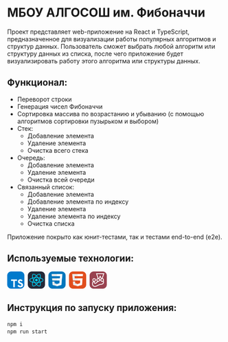 # МБОУ АЛГОСОШ им. Фибоначчи

Проект представляет web-приложение на React и TypeScript, предназначенное для визуализации работы популярных алгоритмов и структур данных. Пользователь сможет выбрать любой алгоритм или структуру данных из списка, после чего приложение будет визуализировать работу этого алгоритма или структуры данных.

## Функционал:

* Переворот строки
* Генерация чисел Фибоначчи
* Сортировка массива по возрастанию и убыванию (с помощью алгоритмов сортировки пузырьком и выбором)
* Стек:
  * Добавление элемента
  * Удаление элемента
  * Очистка всего стека
* Очередь:
  * Добавление элемента
  * Удаление элемента
  * Очистка всей очереди
* Связанный список:
  * Добавление элемента
  * Добавление элемента по индексу
  * Удаление элемента
  * Удаление элемента по индексу
  * Очистка списка

Приложение покрыто как юнит-тестами, так и тестами end-to-end (e2e).

## Используемые технологии:

<div>
  <img src="https://raw.githubusercontent.com/tandpfun/skill-icons/d1c752b99bb25a0e5aa363bae1db2809173ee966/icons/TypeScript.svg" title="ts" alt="ts" width="40" height="40"/>&nbsp;
  <img src="https://raw.githubusercontent.com/tandpfun/skill-icons/a50fa57465e82a1147fa512fb3d64cc5902df578/icons/React-Dark.svg" title="React" alt="React" width="40" height="40"/>&nbsp;
  <img src="https://raw.githubusercontent.com/tandpfun/skill-icons/a50fa57465e82a1147fa512fb3d64cc5902df578/icons/CSS.svg"  title="CSS3" alt="CSS" width="40" height="40"/>&nbsp;
  <img src="https://raw.githubusercontent.com/tandpfun/skill-icons/a50fa57465e82a1147fa512fb3d64cc5902df578/icons/HTML.svg" title="HTML5" alt="HTML" width="40" height="40"/>&nbsp;
  <img src="https://raw.githubusercontent.com/tandpfun/skill-icons/59059d9d1a2c092696dc66e00931cc1181a4ce1f/icons/Jest.svg" title="Jest" alt="Jest " width="40" height="40"/>&nbsp;
</div>

## Инструкция по запуску приложения:
```BASH
npm i
npm run start 
```
